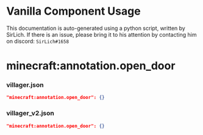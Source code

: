 # Vanilla Component Usage
This documentation is auto-generated using a python script, written by SirLich. If there is an issue, please bring it to his attention by contacting him on discord: `SirLich#1658`

# minecraft:annotation.open_door
### villager.json
```JSON
"minecraft:annotation.open_door": {}
```

### villager_v2.json
```JSON
"minecraft:annotation.open_door": {}
```

